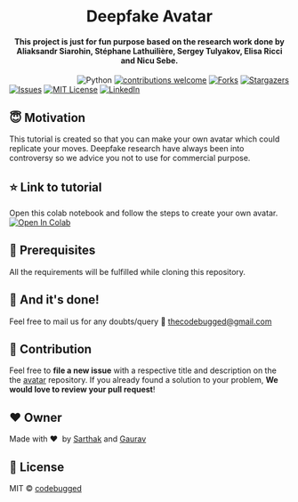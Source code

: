 <h1 align="center">Deepfake Avatar</h1>

<div align= "center">
  <h4>This project is just for fun purpose based on the research work done by Aliaksandr Siarohin, Stéphane Lathuilière, Sergey Tulyakov, Elisa Ricci and Nicu Sebe.</h4>
</div>

&nbsp;&nbsp;&nbsp;&nbsp;&nbsp;&nbsp;&nbsp;&nbsp;&nbsp;&nbsp;&nbsp;&nbsp;&nbsp;&nbsp;&nbsp;&nbsp;&nbsp;&nbsp;&nbsp;&nbsp;&nbsp;&nbsp;&nbsp;&nbsp;&nbsp;&nbsp;&nbsp;&nbsp;&nbsp;&nbsp;
![Python](https://img.shields.io/badge/python-v3.6+-blue.svg)
[![contributions welcome](https://img.shields.io/badge/contributions-welcome-brightgreen.svg?style=flat)](https://github.com//avatar/issues)
[![Forks](https://img.shields.io/github/forks/chandrikadeb7/Face-Mask-Detection.svg?logo=github)](https://github.com/codebugged/avatar/network/members)
[![Stargazers](https://img.shields.io/github/stars/chandrikadeb7/Face-Mask-Detection.svg?logo=github)](https://github.com/codebugged/avatar/stargazers)
[![Issues](https://img.shields.io/github/issues/chandrikadeb7/Face-Mask-Detection.svg?logo=github)](https://github.com/codebugged/avatar/issues)
[![MIT License](https://img.shields.io/github/license/chandrikadeb7/Face-Mask-Detection.svg?style=flat-square)](https://github.com/codebugged/avatar/blob/master/LICENSE)
[![LinkedIn](https://img.shields.io/badge/-LinkedIn-black.svg?style=flat-square&logo=linkedin&colorB=555)](https://www.linkedin.com/in/sarthak-srivastava-93ab14172/)

## :innocent: Motivation
This tutorial is created so that you can make your own avatar which could replicate your moves. Deepfake research have always been into controversy so we advice you not to use for commercial purpose.
 
## :star: Link to tutorial
Open this colab notebook and follow the steps to create your own avatar.  [![Open In Colab](https://colab.research.google.com/assets/colab-badge.svg)](https://colab.research.google.com/drive/1W8-oQY-GHqHDXpXC7RkyzgxrFojyQ6Bl?usp=sharing)

## :key: Prerequisites
All the requirements will be fulfilled while cloning this repository.

## :clap: And it's done!
Feel free to mail us for any doubts/query 
:email: thecodebugged@gmail.com

## :handshake: Contribution
Feel free to **file a new issue** with a respective title and description on the the [avatar](https://github.com/codebugged/avatar/issues) repository. If you already found a solution to your problem, **We would love to review your pull request**! 

## :heart: Owner
Made with :heart:&nbsp;  by [Sarthak](https://www.linkedin.com/in/sarthak-srivastava-93ab14172/) and [Gaurav](https://www.linkedin.com/in/gaurav-singh-9a523918b/)

## :eyes: License
MIT © [codebugged](https://github.com/codebugged/avatar/blob/master/LICENSE)
